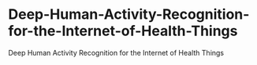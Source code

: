 # Deep-Human-Activity-Recognition-for-the-Internet-of-Health-Things
Deep Human Activity Recognition for the  Internet of Health Things
